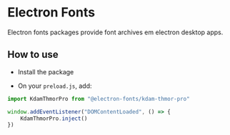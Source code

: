# Electron Fonts

Electron fonts packages provide font archives em electron desktop apps.

## How to use

* Install the package

* On your `preload.js`, add:

```ts
import KdamThmorPro from "@electron-fonts/kdam-thmor-pro"

window.addEventListener("DOMContentLoaded", () => {
    KdamThmorPro.inject()
})
```